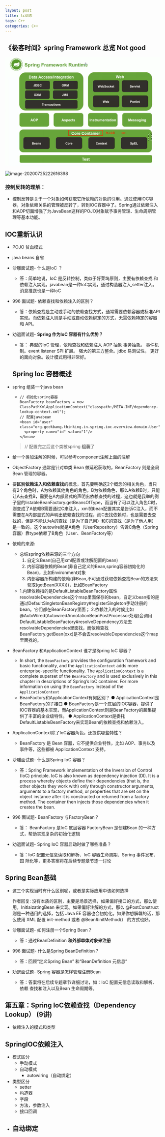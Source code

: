 ```yaml
---
layout: post
title: lc训练
tags: C++
categories: C++
---
```






## 《极客时间》spring Framework 总览 Not good

![image-20200725222616398](../img/2021-02-16-SpringFramework.asserts/image-20200725223335787.png)

![image-20200725222616398](C:/Users/admin/AppData/Roaming/Typora/typora-user-images/image-20200725222616398.png)

### 控制反转的理解：

- 控制反转是关于一个对象如何获取它所依赖的对象的引用。通过使用IOC容器，对象依赖关系的管理被反转了，转到IOC容器中了。Spring通过依赖注入和AOP切面增强了为JavaBean这样的POJO对象赋予事务管理、生命周期管理等基本功能。

## IOC重新认识

- POJO 贫血模式

- java beans 自省

- 沙雕面试题- 什么是IoC ？

  - 答：简单地说，IoC 是反转控制，类似于好莱坞原则，主要有依赖查找
    和依赖注入实现。javabean是一种IoC实现，通过构造器注入,setter注入。消息推送也是一种IoC

- 996 面试题- 依赖查找和依赖注入的区别？

  - 答：依赖查找是主动或手动的依赖查找方式，通常需要依赖容器或标准API
    实现。而依赖注入则是手动或自动依赖绑定的方式，无需依赖特定的容器和
    API。

- 劝退面试题- **Spring 作为IoC 容器有什么优势？**

  - 答：
    典型的IoC 管理，依赖查找和依赖注入
    AOP 抽象
    事务抽象。
    事件机制。event listener
    SPI 扩展。
    强大的第三方整合。jdbc
    易测试性。
    更好的面向对象。设计模式用得非常好。

  ## Spring Ioc 容器概述

- spring 组装一个java bean
    - ```
      // 初始化spring容器
      BeanFactory beanFactory = new ClassPathXmlApplicationContext("classpath:/META-INF/dependency-lookup-context.xml");
      // 配置javabean
      <bean id="user" class="org.geekbang.thinking.in.spring.ioc.overview.domain.User">
        <property name="id" value="1"/>
      </bean>
      ```

    >  // 配置完之后这个类被spring **组装**了
    
- 给一个类加注解的时候，可以参考component注解上面的注解

-  ObjectFactory 通常是针对单类 Bean 做延迟获取的，BeanFactory 则是全局 Bean 管理的容器。

- 要**区别依赖注入和依赖查找**的概念，首先要明确这2个概念的相关角色，当只有2个角色时，A为依赖其他角色的角色，B为依赖角色，那么A依赖B时，只能让A去查找B，需要在A内部显式的声明出依赖查找的过程，这也就是我举的例子里的listableBeanFactory.getBeansOfType，而当有了可以注入角色C时，则变成了A依赖B需要通过C来注入，xml的bean配置其实是告诉C注入，而不需要在A内部显式的声明出依赖查找的过程，而C去找依赖时，也是需要去查找的，但是不能认为A的查找（是为了自己用）和C的查找（是为了他人用）是一致的。<bean id="userRepository" class="ioc.overview.repository.UserRepository"
      autowire="byType">这个autowire就是A角色（UserRepository）告诉C角色（Spring容器）靠type依赖了B角色（User、BeanFactory等）

- 依赖的来源:

    - 总结spring依赖来源的三个方向
        1. 自定义Bean(自己用xml配置或注解配置的bean)
        2. 内部容器依赖的Bean(非自己定义的Bean,spring容器初始化的Bean)，比如Environment对象
        3.  内部容器所构建的依赖(非Bean,不可通过获取依赖查找Bean的方法来获取(getBean(XXX)))，比如BeanFactory
    - 1.内建依赖指的是DefaultListableBeanFactory属性resolvableDependencies这个map里面保存的bean，自定义bean指的是通过DefaultSingletonBeanRegistry#registerSingleton手动注册的bean。它们都在BeanFactory里面；
        2.依赖注入的时候比如@AutoWired(AutowiredAnnotationBeanPostProcessor处理)会调用DefaultListableBeanFactory#resolveDependency方法去resolvableDependencies里面找，而依赖查找BeanFactory.getBean(xxx)是不会去resolvableDependencies这个map里面找的。

- BeanFactory 和ApplicationContext 谁才是Spring IoC 容器？

    - In short, the `BeanFactory` provides the configuration framework and basic functionality, and the `ApplicationContext` adds more enterprise-specific functionality. The `ApplicationContext` is a complete superset of the `BeanFactory` and is used exclusively in this chapter in descriptions of Spring’s IoC container. For more information on using the `BeanFactory` instead of the `ApplicationContext`
    - BeanFactory和ApplicationContext有何区别？
        ● ApplicationContext是BeanFactory的子接口
        ● BeanFactory是一个底层的IOC容器，提供了IOC容器的基本实现，而ApplicationContext则是BeanFactory的超集提供了丰富的企业级特性。
        ● ApplicationContext是委托DefaultListableBeanFactory来实现Bean的依赖查找和依赖注入。

- ApplicationContext除了IoC容器角色，还提供哪些特性？

    - BeanFactory 是 Bean 容器，它不提供企业特性，比如 AOP、事务以及 事件等，这些都被 ApplicationContext 支持。

- 沙雕面试题- 什么是Spring IoC 容器？

    -  答：Spring Framework implementation of the Inversion of
        Control (IoC) principle. IoC is also known as dependency
        injection (DI). It is a process whereby objects define their
        dependencies (that is, the other objects they work with) only
        through constructor arguments, arguments to a factory
        method, or properties that are set on the object instance after it
        is constructed or returned from a factory method. The container
        then injects those dependencies when it creates the bean.

- 996 面试题- BeanFactory 与FactoryBean？

    - 答：
        BeanFactory 是IoC 底层容器
        FactoryBean 是创建Bean 的一种方式，帮助实现复杂的初始化逻辑

- 劝退面试题- Spring IoC 容器启动时做了哪些准备？

    - 答：IoC 配置元信息读取和解析、IoC 容器生命周期、Spring 事件发布、国
        际化等，更多答案将在后续专题章节逐一讨论


## Spring Bean基础

- 这三个实现当时有什么区别呢，或者是实际应用中该如何选择

  作者回复: 没有本质的区别，主要是场景选择，如果偏好接口的方式，那么使用，InitlaizatingBean 来实现。如果偏好注解的方式，那么 @PostConstruct 则是一种通用的选择，包括 Java EE 容器也会初始化。如果你想解耦的话，那么使用 XML 配置 init-method 或者 @Bean#initMethod(） 的方式也好。

- 沙雕面试题- 如何注册一个Spring Bean？

  - 答：通过BeanDefinition **和外部单体对象来注册**

- 996 面试题- 什么是Spring BeanDefinition？

  - 答：回顾“定义Spring Bean” 和“BeanDefinition 元信息”

- 劝退面试题- Spring 容器是怎样管理注册Bean

  - 答：答案将在后续专题章节详细讨论，如：IoC 配置元信息读取和解析、依赖
    查找和注入以及Bean 生命周期等。

## 第五章：Spring IoC依赖查找（Dependency Lookup） (9讲)

- 依赖注入的模式和类型

## SpringIOC依赖注入

- 模式区分
  - 手动模式
  - 自动模式
    - autowiring（自动绑定）
- 类型区分
  - setter
  - 构造器
  - 字段
  - 方法，参数注入
  - 接口回调
- 自动绑定
  - 